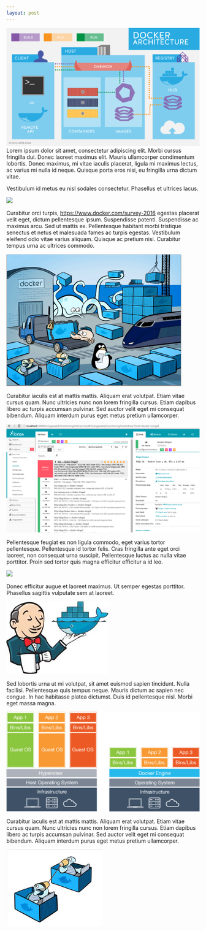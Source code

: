 ```yaml
---
layout: post
---
```

<img src="/images/fulls/Docker-API-infographic-container-devops-nordic-apis.png" class="fit image">
Lorem ipsum dolor sit amet, consectetur adipiscing elit. Morbi cursus fringilla dui. Donec laoreet maximus elit. Mauris ullamcorper condimentum lobortis. Donec maximus, mi vitae iaculis placerat, ligula mi maximus lectus, ac varius mi nulla id neque. Quisque porta eros nisi, eu fringilla urna dictum vitae. 

Vestibulum id metus eu nisl sodales consectetur. Phasellus et ultrices lacus.

<img src="/images/fulls/Docker_Survey_#3_V2.3-01.png" class="fit image">

Curabitur orci turpis, https://www.docker.com/survey-2016 egestas placerat velit eget, dictum pellentesque ipsum. Suspendisse potenti. Suspendisse ac maximus arcu. Sed ut mattis ex. Pellentesque habitant morbi tristique senectus et netus et malesuada fames ac turpis egestas. Vestibulum eleifend odio vitae varius aliquam. Quisque ac pretium nisi. Curabitur tempus urna ac ultrices commodo.

<img src="/images/fulls/what_is_docker.png" class="fit image">

Curabitur iaculis est at mattis mattis. Aliquam erat volutpat. Etiam vitae cursus quam. Nunc ultricies nunc non lorem fringilla cursus. Etiam dapibus libero ac turpis accumsan pulvinar. Sed auctor velit eget mi consequat bibendum. Aliquam interdum purus eget metus pretium ullamcorper.

<img src="/images/fulls/docker_icinga2_icingaweb2_03.png" class="fit image">

Pellentesque feugiat ex non ligula commodo, eget varius tortor pellentesque. Pellentesque id tortor felis. Cras fringilla ante eget orci laoreet, non consequat urna suscipit. Pellentesque luctus ac nulla vitae porttitor. Proin sed tortor quis magna efficitur efficitur a id leo.

<img src="/images/fulls/Docker_Survey_#3_V2.3-01.png" class="fit image">

 Donec efficitur augue et laoreet maximus. Ut semper egestas porttitor. Phasellus sagittis vulputate sem at laoreet.

<img src="/images/fulls/docker-jenking.jpeg" class="fit image">

Sed lobortis urna ut mi volutpat, sit amet euismod sapien tincidunt. Nulla facilisi. Pellentesque quis tempus neque. Mauris dictum ac sapien nec congue. In hac habitasse platea dictumst. Duis id pellentesque nisl. Morbi eget massa magna.

<img src="/images/fulls/what-is-docker-diagram_1-1024x527.png" class="fit image">

Curabitur iaculis est at mattis mattis. Aliquam erat volutpat. Etiam vitae cursus quam. Nunc ultricies nunc non lorem fringilla cursus. Etiam dapibus libero ac turpis accumsan pulvinar. Sed auctor velit eget mi consequat bibendum. Aliquam interdum purus eget metus pretium ullamcorper.

<img src="/images/fulls/docker-network.jpeg" class="fit image">
